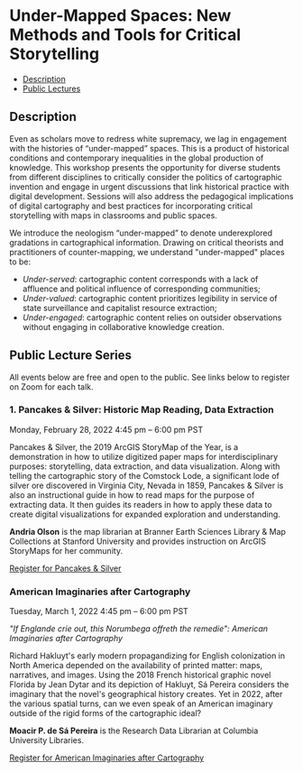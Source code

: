 # Under-Mapped Spaces: New Methods and Tools for Critical Storytelling

- [Description](##--Description)  
- [Public Lectures](##-public-lecture-series)  

## Description
Even as scholars move to redress white supremacy, we lag in engagement with the histories of “under-mapped” spaces. This is a product of historical conditions and contemporary inequalities in the global production of knowledge. This workshop presents the opportunity for diverse students from different disciplines to critically consider the politics of cartographic invention and engage in urgent discussions that link historical practice with digital development. Sessions will also address the pedagogical implications of digital cartography and best practices for incorporating critical storytelling with maps in classrooms and public spaces.

We introduce the neologism “under-mapped” to denote underexplored gradations in cartographical information. Drawing on critical theorists and practitioners of counter-mapping, we understand "under-mapped" places to be:
- _Under-served_: cartographic content corresponds with a lack of affluence and political influence of corresponding communities;
- _Under-valued_: cartographic content prioritizes legibility in service of state surveillance and capitalist resource extraction;
- _Under-engaged_: cartographic content relies on outsider observations without engaging in collaborative knowledge creation.  


## Public Lecture Series
All events below are free and open to the public. See links below to register on Zoom for each talk.

### 1. Pancakes & Silver: Historic Map Reading, Data Extraction
Monday, February 28, 2022
4:45 pm – 6:00 pm PST

Pancakes & Silver, the 2019 ArcGIS StoryMap of the Year, is a demonstration in how to utilize digitized paper maps for interdisciplinary purposes: storytelling, data extraction, and data visualization. Along with telling the cartographic story of the Comstock Lode, a significant lode of silver ore discovered in Virginia City, Nevada in 1859, Pancakes & Silver is also an instructional guide in how to read maps for the purpose of extracting data. It then guides its readers in how to apply these data to create digital visualizations for expanded exploration and understanding.

**Andria Olson** is the map librarian at Branner Earth Sciences Library & Map Collections at Stanford University and provides instruction on ArcGIS StoryMaps for her community.

[Register for Pancakes & Silver](https://stanford.zoom.us/webinar/register/WN_bObnyi9qT5-THHyQPe6ysg)

### American Imaginaries after Cartography
Tuesday, March 1, 2022
4:45 pm – 6:00 pm PST

_"If Englande crie out, this Norumbega offreth the remedie": American Imaginaries after Cartography_

Richard Hakluyt's early modern propagandizing for English colonization in North America depended on the availability of printed matter: maps, narratives, and images. Using the 2018 French historical graphic novel Florida by Jean Dytar and its depiction of Hakluyt, Sá Pereira considers the imaginary that the novel's geographical history creates. Yet in 2022, after the various spatial turns, can we even speak of an American imaginary outside of the rigid forms of the cartographic ideal?

**Moacir P. de Sá Pereira** is the Research Data Librarian at Columbia University Libraries.  

[Register for American Imaginaries after Cartography](https://stanford.zoom.us/webinar/register/WN_TwwthxHxS56zn1-I1t9EeQ)
